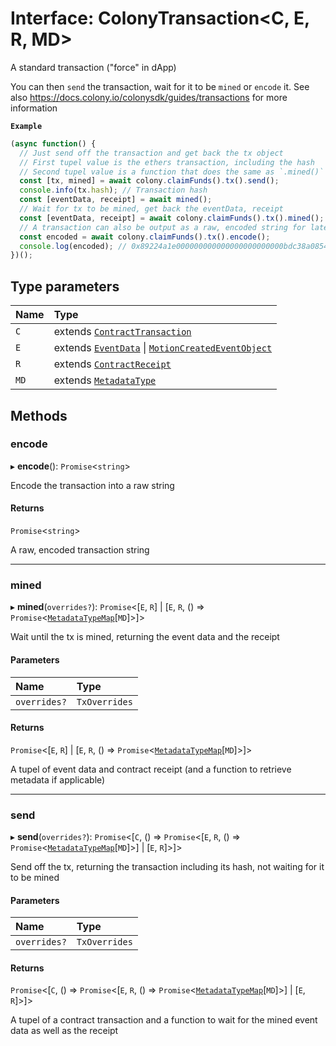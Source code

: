 # Interface: ColonyTransaction<C, E, R, MD\>

A standard transaction ("force" in dApp)

You can then `send` the transaction, wait for it to be `mined` or `encode` it.
See also https://docs.colony.io/colonysdk/guides/transactions for more information

**`Example`**

```typescript
(async function() {
  // Just send off the transaction and get back the tx object
  // First tupel value is the ethers transaction, including the hash
  // Second tupel value is a function that does the same as `.mined()` below
  const [tx, mined] = await colony.claimFunds().tx().send();
  console.info(tx.hash); // Transaction hash
  const [eventData, receipt] = await mined();
  // Wait for tx to be mined, get back the eventData, receipt
  const [eventData, receipt] = await colony.claimFunds().tx().mined();
  // A transaction can also be output as a raw, encoded string for later use (e.g. using `sendRawTransaction`)
  const encoded = await colony.claimFunds().tx().encode();
  console.log(encoded); // 0x89224a1e000000000000000000000000bdc38a08548b47015f5fe853aa6614cfb2cbfcc0
})();
```

## Type parameters

| Name | Type |
| :------ | :------ |
| `C` | extends [`ContractTransaction`](ContractTransaction.md) |
| `E` | extends [`EventData`](EventData.md) \| [`MotionCreatedEventObject`](VotingReputationEvents.MotionCreatedEventObject.md) |
| `R` | extends [`ContractReceipt`](ContractReceipt.md) |
| `MD` | extends [`MetadataType`](../enums/MetadataType.md) |

## Methods

### encode

▸ **encode**(): `Promise`<`string`\>

Encode the transaction into a raw string

#### Returns

`Promise`<`string`\>

A raw, encoded transaction string

___

### mined

▸ **mined**(`overrides?`): `Promise`<[`E`, `R`] \| [`E`, `R`, () => `Promise`<[`MetadataTypeMap`](MetadataTypeMap.md)[`MD`]\>]\>

Wait until the tx is mined, returning the event data and the receipt

#### Parameters

| Name | Type |
| :------ | :------ |
| `overrides?` | `TxOverrides` |

#### Returns

`Promise`<[`E`, `R`] \| [`E`, `R`, () => `Promise`<[`MetadataTypeMap`](MetadataTypeMap.md)[`MD`]\>]\>

A tupel of event data and contract receipt (and a function to retrieve metadata if applicable)

___

### send

▸ **send**(`overrides?`): `Promise`<[`C`, () => `Promise`<[`E`, `R`, () => `Promise`<[`MetadataTypeMap`](MetadataTypeMap.md)[`MD`]\>] \| [`E`, `R`]\>]\>

Send off the tx, returning the transaction including its hash, not waiting for it to be mined

#### Parameters

| Name | Type |
| :------ | :------ |
| `overrides?` | `TxOverrides` |

#### Returns

`Promise`<[`C`, () => `Promise`<[`E`, `R`, () => `Promise`<[`MetadataTypeMap`](MetadataTypeMap.md)[`MD`]\>] \| [`E`, `R`]\>]\>

A tupel of a contract transaction and a function to wait for the mined event data as well as the receipt

